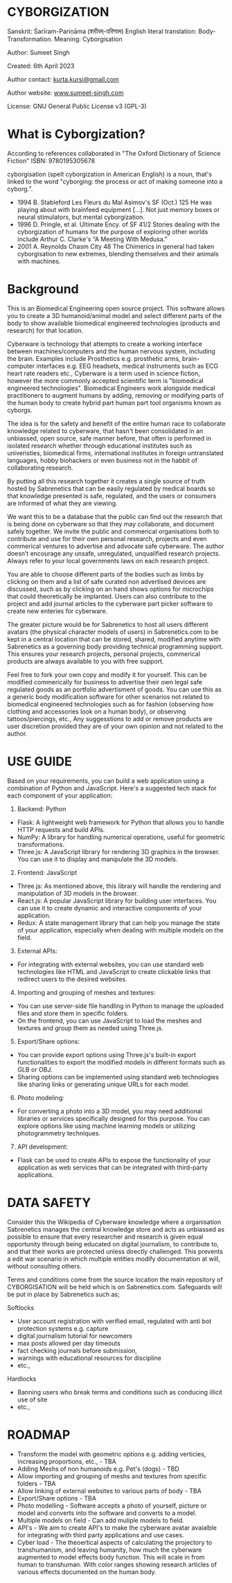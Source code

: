 # CYBORGIZATION

Sanskrit: Śarīram-Pariṇāma (शरीरम्-परिणाम) English literal translation: Body-Transformation. Meaning: Cyborgisation

Author: Sumeet Singh

Created: 6th April 2023

Author contact: kurta.kursi@gmail.com

Author website: www.sumeet-singh.com

License: GNU General Public License v3 (GPL-3)


# What is Cyborgization?

According to references collaborated in "The Oxford Dictionary of Science Fiction" ISBN: 9780195305678

cyborgisation  (spelt cyborgization in American English) is a noun, that's linked to the word "cyborging: the process or act of making someone into a cyborg.".

* 1994 B. Stableford Les Fleurs du Mal Asimov's SF (Oct.) 125 He was playing about with brainfeed equipment […]. Not just memory boxes or neural stimulators, but mental cyborgization.
* 1996 D. Pringle, et al. Ultimate Ency. of SF 41/2 Stories dealing with the cyborgization of humans for the purpose of exploring other worlds include Arthur C. Clarke's “A Meeting With Medusa.”
* 2001 A. Reynolds Chasm City 48 The Chimerics in general had taken cyborgisation to new extremes, blending themselves and their animals with machines.


# Background

This is an Biomedical Engineering open source project. This software allows you to create a 3D humanoid/animal model and select different parts of the body to show available biomedical engineered technologies (products and research) for that location.

Cyberware is technology that attempts to create a working interface between machines/computers and the human nervous system, including the brain. Examples include Prosthetics e.g. prosthetic arms, brain-computer interfaces e.g. EEG headsets, medical instruments such as ECG heart rate readers etc., Cyberware is a term used in science fiction, however the more commonly accepted scientific term is "biomedical engineered technologies". Biomedical Engineers work alongside medical
practitioners to augment humans by adding, removing or modifying parts of the human body to create hybrid part human part tool organisms known as cyborgs.

The idea is for the safety and benefit of the entire human race to collaborate knowledge related to cyberware, that hasn't been consolidated in an unbiassed, open source, safe manner before, that often is performed in isolated research whether through educational institutes such as univeristies, biomedical firms, international institutes in foreign untranslated languages, hobby biohackers or even business not in the habbit of collaborating research.

By putting all this research together it creates a single source of truth hosted by Sabrenetics that can be easily regulated by medical boards so that knowledge presented is safe, regulated, and the users or consumers are informed of what they are viewing.

We want this to be a database that the public can find out the research that is being done on cyberware so that they may collaborate, and document safely together.  We invite the public and commerical organisations both to contribute and use for their own personal research, projects and even commerical ventures to advertise and advocate safe cyberware. The author doesn’t encourage any unsafe, unregulated, unqualified research projects. Always refer to your local governments laws on each research project.

You are able to choose different parts of the bodies such as limbs by clicking on them and a list of safe curated non advertised devices are discussed, such
as by clicking on an hand shows options for microchips that could theoretically be implanted. Users can also contribute to the project and add journal articles to the cyberware part picker software to create new enteries for cyberware.

The greater picture would be for Sabrenetics to host all users different avatars (the physical character models of users) in Sabrenetics.com to be kept in a central location that can be stored, shared, modified anytime with Sabrenetics as a governing body providing technical programming support. This ensures your research projects, personal projects, commerical products are always available to you with free support.

Feel free to fork your own copy and modify it for yourself. This can be modified commerically for business to advertise their own legal safe regulated goods as an portfolio advertisment of goods. You can use this as a generic body modification software for other scenarios not related to biomedical engineered technologies such as for fashion (observing how clothing and accessories look on a human body), or observing tattoos/piercings, etc., Any suggesstions to add or remove products are user discretion provided they are of your own opinion and not related to the author.


# USE GUIDE

Based on your requirements, you can build a web application using a combination of Python and JavaScript. Here's a suggested tech stack for each component of your application:

1. Backend: Python
* Flask: A lightweight web framework for Python that allows you to handle HTTP requests and build APIs.
* NumPy: A library for handling numerical operations, useful for geometric transformations.
* Three.js: A JavaScript library for rendering 3D graphics in the browser. You can use it to display and manipulate the 3D models.
2. Frontend: JavaScript
* Three.js: As mentioned above, this library will handle the rendering and manipulation of 3D models in the browser.
* React.js: A popular JavaScript library for building user interfaces. You can use it to create dynamic and interactive components of your application.
* Redux: A state management library that can help you manage the state of your application, especially when dealing with multiple models on the field.
3. External APIs:
* For integrating with external websites, you can use standard web technologies like HTML and JavaScript to create clickable links that redirect users to the desired websites.
4. Importing and grouping of meshes and textures:
* You can use server-side file handling in Python to manage the uploaded files and store them in specific folders.
* On the frontend, you can use JavaScript to load the meshes and textures and group them as needed using Three.js.
5. Export/Share options:
* You can provide export options using Three.js's built-in export functionalities to export the modified models in different formats such as GLB or OBJ.
* Sharing options can be implemented using standard web technologies like sharing links or generating unique URLs for each model.
6. Photo modeling:
* For converting a photo into a 3D model, you may need additional libraries or services specifically designed for this purpose. You can explore options like using machine learning models or utilizing photogrammetry techniques.
7. API development:
* Flask can be used to create APIs to expose the functionality of your application as web services that can be integrated with third-party applications.



# DATA SAFETY

Consider this the Wikipedia of Cyberware knowledge where a organisation Sabrenetics manages the central knowledge store and acts as unbiassed as possible to ensure that every researcher and research is given equal opportunity through being educated on digital journalism, to contribute to, and that their works are protected unless directly challenged. This prevents a edit war scenario in which multiple entities modify documentation at will, without consulting others.

Terms and conditions come from the source location the main repository of CYBORGISATION will be held which is on Sabrenetics.com. 
Safeguards will be put in place by Sabrenetics such as;

Softlocks
* User account registration with verified email, regulated with anti bot protection systems e.g. capture
* digital journalism tutorial for newcomers
* max posts allowed per day timeouts
* fact checking journals before submission, 
* warnings with educational resources for discipline 
* etc., 

Hardlocks
* Banning users who break terms and conditions such as conducing illicit use of site
* etc.,



# ROADMAP

* Transform the model with geometric options e.g. adding verticies, increasing proportions, etc., - TBA 
* Adding Meshs of non humanoids e.g. Pet's (dogs) - TBD
* Allow importing and grouping of meshs and textures from specific folders - TBA
* Allow linking of external websites to various parts of body - TBA
* Export/Share options - TBA
* Photo modelling - Software accepts a photo of yourself, picture or model and converts into the software and converts to a model.
* Multiple models on field - Can add muliple models to field.
* API's - We aim to create API's to make the cyberware avatar avaialble for integrating with third party applications and use cases.
* Cyber load - The theoertical aspects of calculating the projectory to transhumanism, and leaving humanity, how much the cyberware augmented to model effects body function. This will scale in from human to transhuman. With color ranges showing research articles of various effects documented on the human body.





